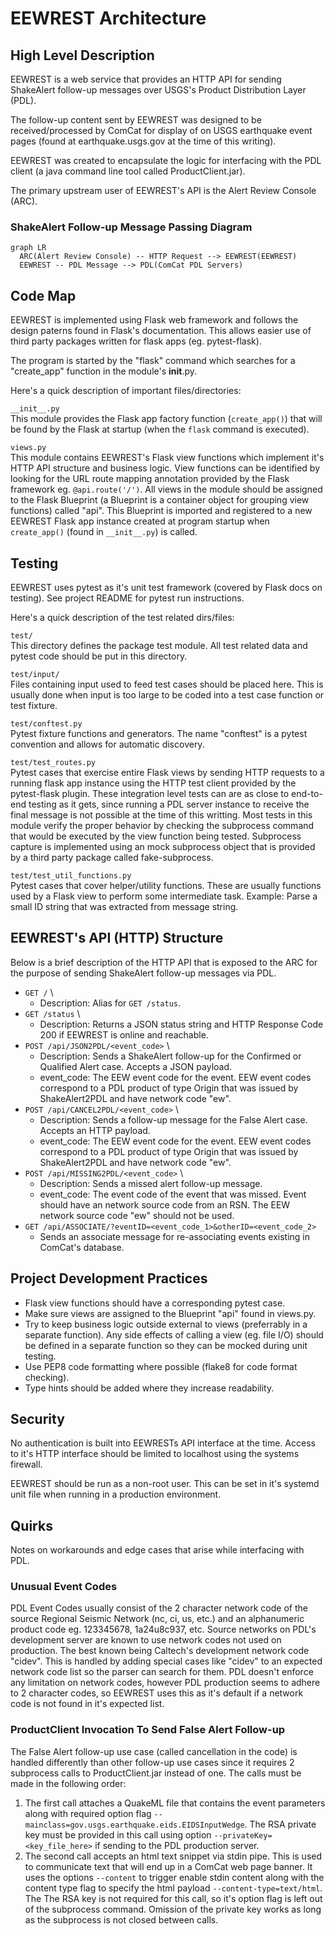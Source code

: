 # EEWREST Architecture

## High Level Description

EEWREST is a web service that provides an HTTP API for sending ShakeAlert
follow-up messages over USGS's Product Distribution Layer (PDL).

The follow-up content sent by EEWREST was designed to be received/processed by ComCat for display
of on USGS earthquake event pages (found at earthquake.usgs.gov at the time of this writing).

EEWREST was created to encapsulate the logic for interfacing with the PDL client (a java command
line tool called ProductClient.jar).

The primary upstream user of EEWREST's API is the Alert Review Console (ARC).

### ShakeAlert Follow-up Message Passing Diagram

```mermaid
graph LR
  ARC(Alert Review Console) -- HTTP Request --> EEWREST(EEWREST)
  EEWREST -- PDL Message --> PDL(ComCat PDL Servers)
```

## Code Map

EEWREST is implemented using Flask web framework and follows the design paterns
found in Flask's documentation.  This allows easier use of third party packages
written for flask apps (eg. pytest-flask).

The program is started by the "flask" command which searches for a "create_app"
function in the module's __init__.py.

Here's a quick description of important files/directories:

`__init__.py`  
This module provides the Flask app factory function (`create_app()`)
that will be found by the Flask at startup (when the `flask` command is executed).  

`views.py`  
This module contains EEWREST's Flask view functions which implement it's HTTP
API structure and business logic.  View functions can be identified by looking
for the URL route mapping annotation provided by the Flask framework
eg. `@api.route('/')`.  All views in the module should be assigned to the Flask
Blueprint (a Blueprint is a container object for grouping view functions)
called "api".  This Blueprint is imported and registered to a new EEWREST Flask
app instance created at program startup when `create_app()`
(found in `__init__.py`) is called.

## Testing

EEWREST uses pytest as it's unit test framework (covered by Flask docs on testing).
See project README for pytest run instructions.

Here's a quick description of the test related dirs/files:

`test/`  
This directory defines the package test module.  All test related data and
pytest code should be put in this directory.

`test/input/`  
Files containing input used to feed test cases should be placed here. This is
usually done when input is too large to be coded into a test case function or
test fixture.

`test/conftest.py`  
Pytest fixture functions and generators.  The name "conftest" is a pytest
convention and allows for automatic discovery.

`test/test_routes.py`  
Pytest cases that exercise entire Flask views by sending HTTP requests to a
running flask app instance using the HTTP test client provided by the
pytest-flask plugin.
These integration level tests can are as close to end-to-end testing
as it gets, since running a PDL server instance to receive the final
message is not possible at the time of this writting.  Most tests in this
module verify the proper behavior by checking the subprocess command that
would be executed by the view function being tested.  Subprocess capture is
implemented using an mock subprocess object that is provided by a third
party package called fake-subprocess.

`test/test_util_functions.py`  
Pytest cases that cover helper/utility functions.  These are usually functions
used by a Flask view to perform some intermediate task.  Example: Parse a
small ID string that was extracted from message string.

## EEWREST's API (HTTP) Structure

Below is a brief description of the HTTP API that is exposed to the ARC for
the purpose of sending ShakeAlert follow-up messages via PDL.

* `GET /` \
  * Description: Alias for `GET /status`.
* `GET /status` \
  * Description: Returns a JSON status string and HTTP Response Code 200 if EEWREST is online and reachable.
* `POST /api/JSON2PDL/<event_code>` \
  * Description: Sends a ShakeAlert follow-up for the Confirmed or Qualified Alert case.  Accepts a JSON payload.
  * event\_code: The EEW event code for the event.  EEW event codes correspond to a PDL product of type Origin
    that was issued by ShakeAlert2PDL and have network code "ew".
* `POST /api/CANCEL2PDL/<event_code>` \
  * Description: Sends a follow-up message for the False Alert case.  Accepts an HTTP payload.
  * event\_code: The EEW event code for the event.  EEW event codes correspond to a PDL product of type Origin
    that was issued by ShakeAlert2PDL and have network code "ew".
* `POST /api/MISSING2PDL/<event_code>` \
  * Description: Sends a missed alert follow-up message.
  * event\_code: The event code of the event that was missed.  Event should have an network
    source code from an RSN.  The EEW network source code "ew" should not be used.
* `GET /api/ASSOCIATE/?eventID=<event_code_1>&otherID=<event_code_2>`
  * Sends an associate message for re-associating events existing in ComCat's database.

## Project Development Practices

* Flask view functions should have a corresponding pytest case.
* Make sure views are assigned to the Blueprint "api" found in views.py.
* Try to keep business logic outside external to views (preferrably in a
separate function).  Any side effects of calling a view (eg. file I/O) should
be defined in a separate function so they can be mocked during unit testing.
* Use PEP8 code formatting where possible (flake8 for code format checking).
* Type hints should be added where they increase readability.

## Security

No authentication is built into EEWRESTs API interface at the time.  Access
to it's HTTP interface should be limited to localhost using the systems firewall.

EEWREST should be run as a non-root user.  This can be set in it's systemd unit file
when running in a production environment.

## Quirks

Notes on workarounds and edge cases that arise while interfacing with PDL.

### Unusual Event Codes

PDL Event Codes usually consist of the 2 character network code of the source
Regional Seismic Network (nc, ci, us, etc.) and an alphanumeric product code
eg. 123345678, 1a24u8c937, etc.  Source networks on PDL's development server
are known to use network codes not used on production. The best known being
Caltech's development network code "cidev". This is handled by adding special
cases like "cidev" to an expected network code list so the parser can search
for them. PDL doesn't enforce any limitation on network codes, however PDL
production seems to adhere to 2 character codes, so EEWREST uses this as it's
default if a network code is not found in it's expected list.

### ProductClient Invocation To Send False Alert Follow-up

The False Alert follow-up use case (called cancellation in the code) is handled differently
than other follow-up use cases since it requires 2 subprocess calls to ProductClient.jar instead
of one.  The calls must be made in the following order:  

1. The first call attaches a QuakeML file that contains the event parameters along with required
option flag `--mainclass=gov.usgs.earthquake.eids.EIDSInputWedge`.  The RSA private key must be
provided in this call using option `--privateKey=<key_file_here>` if sending to the PDL production
server.
2. The second call accepts an html text snippet via stdin pipe. This is used to communicate text
that will end up in a ComCat web page banner. It uses the options `--content` to trigger enable
stdin content along with the content type flag to specify the html payload
`--content-type=text/html`.  The The RSA key is not required for this call, so it's option flag is
left out of the subprocess command.  Omission of the private key works as long as the subprocess is
not closed between calls.
